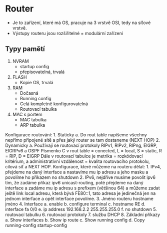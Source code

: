# Router
* Je to zařízení, které má OS, pracuje na 3 vrstvě OSI, tedy na síťové vrstvě.
* Výstupy routeru jsou rozšiřitelné = modulární zařízení

## Typy pamětí
1. NVRAM 
	* startup config
	* přepisovatelná, trvalá
2. FLASH
	* Kopie OS, trvalá
3. RAM
	* Dočasná
	* Running config
	* Celá kompletně konfigurovatelná
	* Routovací tabulka
4. MAC s portem
	* MAC tabulka
	* ARP tabulka

Konfigurace routování:
    1. Staticky
        a. Do rout table napíšeme všechny nepřímo připojené sítě a přes jaký router se tam dostaneme (NEXT HOP)
    2. Dynamicky
        a. Používají se routovací protokoly RIPv1, RIPv2, RIPng, EIGRP, EIGRPv6 a OSPF 
Písmenko C v rout table = conected, L = local, S = static, R = RIP, D = EIGRP
Dále v routovací tabulce je metrika = rozkódovací kritérium, a administrativní vzdálenost = kvalita routovacího protokolu, cílová síť a NEXT HOP.
Konfigurace, které můžeme na routeru dělat:
    1. IPv4, přejdeme na daný interface a nastavíme mu ip adresu a jeho masku a povolíme ho příkazem no shutdown
    2. IPv6, nejdříve musíme povolit ipv6 tím, že zadáme příkaz ipv6 unicast-routing, poté přejdeme na daný interface a zadáme mu ip adresu s prefixem (většinou 64) a můžeme zadat ještě link local adresu, která bývá FE80::1, tato adresa je jedinečná jen na jednom interface a opět interface povolíme.
    3. Jméno routeru hostname jméno
    4. Interface 
        a. enable 
        b. configure terminal 
        c. hostname RE 
        d. interface fa 0/0
        e. ip address 192.168.2.2 255.255.255.0 
        f. no shutdown
    5. routovací tabulku
    6. routovací protokoly
    7. službu DHCP
    8. Základní příkazy
        a. Show interfaces
        b. Show ip route
        c. Show running config
        d. Copy running-config startup-config
